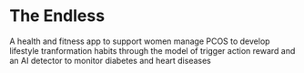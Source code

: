 # The Endless
A health and fitness app to support women manage PCOS to develop lifestyle tranformation habits through the model of trigger action reward and an AI detector to monitor diabetes and heart diseases
